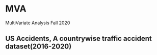 # MVA
MultiVariate Analysis Fall 2020

## US Accidents, A countrywise traffic accident dataset(2016-2020)
